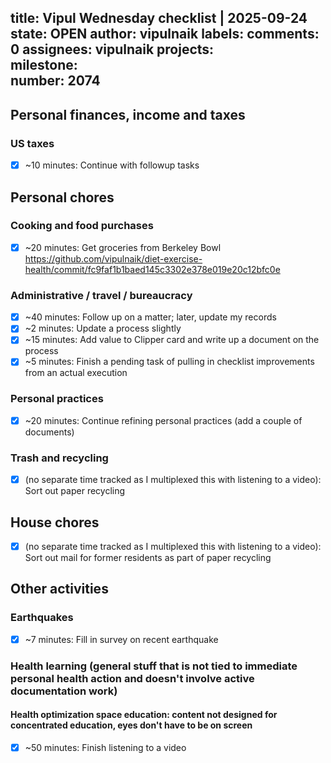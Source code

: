 title:	Vipul Wednesday checklist | 2025-09-24
state:	OPEN
author:	vipulnaik
labels:	
comments:	0
assignees:	vipulnaik
projects:	
milestone:	
number:	2074
--
## Personal finances, income and taxes

### US taxes

- [x] ~10 minutes: Continue with followup tasks

## Personal chores

### Cooking and food purchases

- [x] ~20 minutes: Get groceries from Berkeley Bowl https://github.com/vipulnaik/diet-exercise-health/commit/fc9faf1b1baed145c3302e378e019e20c12bfc0e

### Administrative / travel / bureaucracy

- [x] ~40 minutes: Follow up on a matter; later, update my records
- [x] ~2 minutes: Update a process slightly
- [x] ~15 minutes: Add value to Clipper card and write up a document on the process
- [x] ~5 minutes: Finish a pending task of pulling in checklist improvements from an actual execution

### Personal practices

- [x] ~20 minutes: Continue refining personal practices (add a couple of documents)

### Trash and recycling

- [x] (no separate time tracked as I multiplexed this with listening to a video): Sort out paper recycling

## House chores

- [x] (no separate time tracked as I multiplexed this with listening to a video): Sort out mail for former residents as part of paper recycling

## Other activities

### Earthquakes

- [x] ~7 minutes: Fill in survey on recent earthquake

### Health learning (general stuff that is not tied to immediate personal health action and doesn't involve active documentation work)

#### Health optimization space education: content not designed for concentrated education, eyes don't have to be on screen

- [x] ~50 minutes: Finish listening to a video
